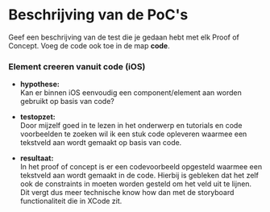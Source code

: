 # Beschrijving van de PoC's


Geef een beschrijving van de test die je gedaan hebt met elk Proof of Concept. Voeg 
 de code ook toe in de map **code**.
 
### Element creeren vanuit code (iOS)

* **hypothese:**  
Kan er binnen iOS eenvoudig een component/element aan worden gebruikt op basis van code?

* **testopzet:**  
Door mijzelf goed in te lezen in het onderwerp en tutorials en code voorbeelden te zoeken wil ik een stuk code opleveren waarmee een tekstveld aan wordt gemaakt op basis van code.
 
* **resultaat:**  
In het proof of concept is er een codevoorbeeld opgesteld waarmee een tekstveld aan wordt gemaakt in de code. Hierbij is gebleken dat het zelf ook de constraints in moeten worden gesteld om het veld uit te lijnen. Dit vergt dus meer technische know how dan met de storyboard functionaliteit die in XCode zit.
